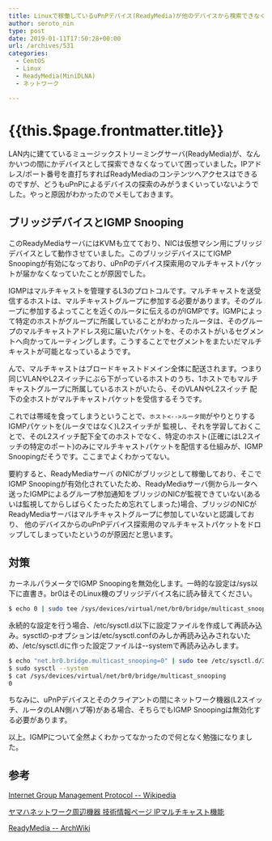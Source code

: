 ```yaml
---
title: Linuxで稼働しているuPnPデバイス(ReadyMedia)が他のデバイスから検索できなくなった件とその対処法
author: seroto_nin
type: post
date: 2019-01-11T17:50:28+00:00
url: /archives/531
categories:
  - CentOS
  - Linux
  - ReadyMedia(MiniDLNA)
  - ネットワーク

---
```

# {{this.$page.frontmatter.title}}

LAN内に建てているミュージックストリーミングサーバ(ReadyMedia)が、なんかいつの間にかデバイスとして探索できなくなっていて困っていました。IPアドレス/ポート番号を直打ちすればReadyMediaのコンテンツへアクセスはできるのですが、どうもuPnPによるデバイスの探索のみがうまくいっていないようでした。やっと原因がわかったのでメモしておきます。

<!--more-->

## ブリッジデバイスとIGMP Snooping

このReadyMediaサーバにはKVMも立てており、NICは仮想マシン用にブリッジデバイスとして動作させていました。このブリッジデバイスにてIGMP Snoopingが有効になっており、uPnPのデバイス探索用のマルチキャストパケットが届かなくなっていたことが原因でした。

IGMPはマルチキャストを管理するL3のプロトコルです。マルチキャストを送受信するホストは、マルチキャストグループに参加する必要があります。そのグループに参加するよってことを近くのルータに伝えるのがIGMPです。IGMPによって特定のホストがグループに所属していることがわかったルータは、そのグループのマルチキャストアドレス宛に届いたパケットを、そのホストがいるセグメントへ向かってルーティングします。こうすることでセグメントをまたいだマルチキャストが可能となっているようです。

んで、マルチキャストはブロードキャストドメイン全体に配送されます。つまり同じVLANやL2スイッチにぶら下がっているホストのうち、1ホストでもマルチキャストグループに所属しているホストがいたら、そのVLANやL2スイッチ 配下の全ホストがマルチキャストパケットを受信するそうです。

これでは帯域を食ってしまうということで、`ホスト<-->ルータ間`がやりとりするIGMPパケットを(ルータではなく)L2スイッチが 監視し、それを学習しておくことで、そのL2スイッチ配下全てのホストでなく、特定のホスト(正確にはL2スイッチの特定のポート)のみにマルチキャストパケットを配信する仕組みが、IGMP Snoopingだそうです。ここまでよくわかってない。

要約すると、ReadyMediaサーバ のNICがブリッジとして稼働しており、そこでIGMP Snoopingが有効化されていたため、ReadyMediaサーバ側からルータへ送ったIGMPによるグループ参加通知をブリッジのNICが監視できていない(あるいは監視してからしばらくたったため忘れてしまった)場合、ブリッジのNICがReadyMediaサーバはマルチキャストグループに参加していないと認識しており、 他のデバイスからのuPnPデバイス探索用のマルチキャストパケットをドロップしてしまっていたというのが原因だと思います。

## 対策

カーネルパラメータでIGMP Snoopingを無効化します。一時的な設定は/sys以下に直書き。br0はそのLinux機のブリッジデバイス名に読み替えてください。

```bash
$ echo 0 | sudo tee /sys/devices/virtual/net/br0/bridge/multicast_snooping
```

永続的な設定を行う場合、/etc/sysctl.d以下に設定ファイルを作成して再読み込み。sysctlの-pオプションは/etc/sysctl.confのみしか再読み込みされないため、/etc/sysctl.dに作った設定ファイルは--systemで再読み込みします。

```bash
$ echo "net.br0.bridge.multicast_snooping=0" | sudo tee /etc/sysctl.d/35-minidlna_no_snoop.conf
$ sudo sysctl --system
$ cat /sys/devices/virtual/net/br0/bridge/multicast_snooping
0
```

ちなみに、uPnPデバイスとそのクライアントの間にネットワーク機器(L2スイッチ、ルータのLAN側ハブ等)がある場合、そちらでもIGMP Snoopingは無効化する必要があります。

以上。IGMPについて全然よくわかってなかったので何となく勉強になりました。

## 参考

[Internet Group Management Protocol -- Wikipedia][1]

[ヤマハネットワーク周辺機器 技術情報ページ IPマルチキャスト機能][2]

[ReadyMedia -- ArchWiki][3]

 [1]: https://ja.m.wikipedia.org/wiki/Internet_Group_Management_Protocol
 [2]: http://www.rtpro.yamaha.co.jp/SW/docs/swx2300/Rev_2_00_10/IP_mcast/IGMP.html?rev=2.00.10&category=ipmcast
 [3]: https://wiki.archlinux.jp/index.php/ReadyMedia
